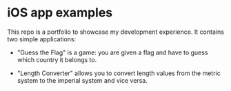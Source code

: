 # iOS app examples

This repo is a portfolio to showcase my development experience. It contains two simple applications:

* "Guess the Flag" is a game: you are given a flag and have to guess which country it belongs to.

* "Length Converter" allows you to convert length values from the metric system to the imperial system and vice versa.


